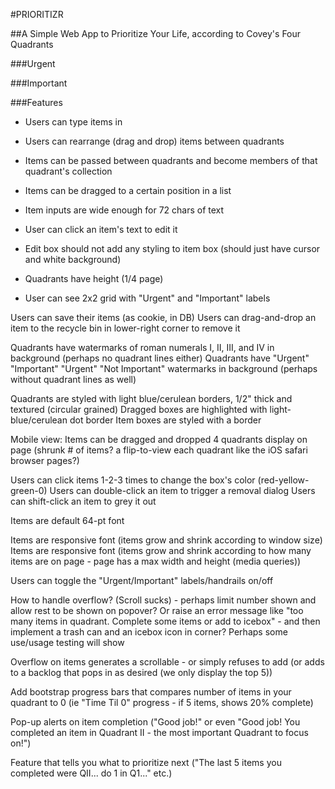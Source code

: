 #PRIORITIZR

##A Simple Web App to Prioritize Your Life, according to Covey's Four Quadrants

###Urgent

###Important


###Features

- Users can type items in
- Users can rearrange (drag and drop) items between quadrants
- Items can be passed between quadrants and become members of that quadrant's collection
- Items can be dragged to a certain position in a list
- Item inputs are wide enough for 72 chars of text
- User can click an item's text to edit it
- Edit box should not add any styling to item box (should just have cursor and white background)

- Quadrants have height (1/4 page)
- User can see 2x2 grid with "Urgent" and "Important" labels

Users can save their items (as cookie, in DB)
Users can drag-and-drop an item to the recycle bin in lower-right corner to remove it

Quadrants have watermarks of roman numerals I, II, III, and IV in background (perhaps no quadrant lines either)
Quadrants have "Urgent" "Important" "Urgent" "Not Important" watermarks in background (perhaps without quadrant lines as well)

Quadrants are styled with light blue/cerulean borders, 1/2" thick and textured (circular grained)
Dragged boxes are highlighted with light-blue/cerulean dot border
Item boxes are styled with a border

Mobile view: 
  Items can be dragged and dropped
  4 quadrants display on page (shrunk # of items? a flip-to-view each quadrant like the iOS safari browser pages?)

Users can click items 1-2-3 times to change the box's color (red-yellow-green-0)
Users can double-click an item to trigger a removal dialog
Users can shift-click an item to grey it out

Items are default 64-pt font

Items are responsive font (items grow and shrink according to window size)
Items are responsive font (items grow and shrink according to how many items are on page - page has a max width and height (media queries))

Users can toggle the "Urgent/Important" labels/handrails on/off

How to handle overflow? (Scroll sucks) - perhaps limit number shown and allow rest to be shown on popover? Or raise an error message like "too many items in quadrant. Complete some items or add to icebox" - and then implement a trash can and an icebox icon in corner? Perhaps some use/usage testing will show

Overflow on items generates a scrollable - or simply refuses to add (or adds to a backlog that pops in as desired (we only display the top 5))

Add bootstrap progress bars that compares number of items in your quadrant to 0 (ie "Time Til 0" progress - if 5 items, shows 20% complete)

Pop-up alerts on item completion ("Good job!" or even "Good job! You completed an item in Quadrant II - the most important Quadrant to focus on!")

Feature that tells you what to prioritize next ("The last 5 items you completed were QII... do 1 in Q1..." etc.)